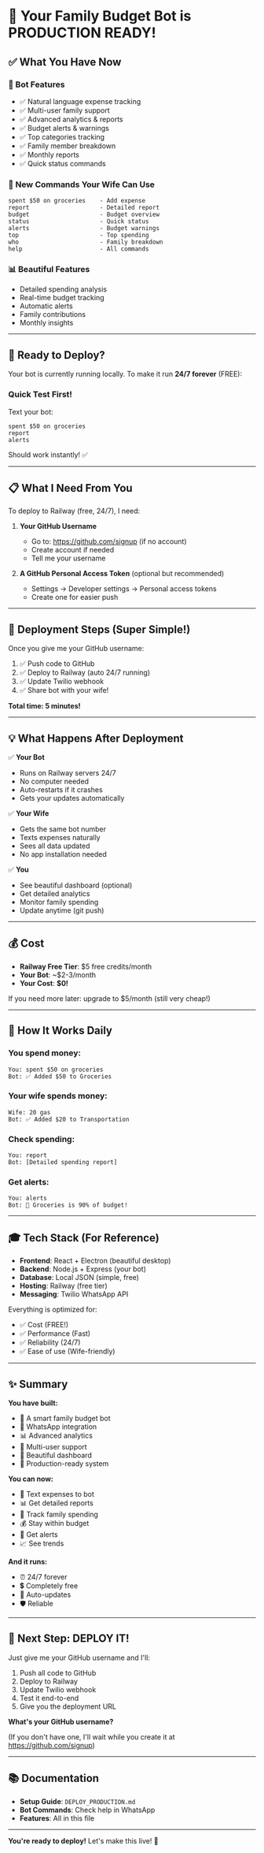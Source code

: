 # 🎉 Your Family Budget Bot is PRODUCTION READY!

## ✅ What You Have Now

### 🤖 Bot Features
- ✅ Natural language expense tracking
- ✅ Multi-user family support
- ✅ Advanced analytics & reports
- ✅ Budget alerts & warnings
- ✅ Top categories tracking
- ✅ Family member breakdown
- ✅ Monthly reports
- ✅ Quick status commands

### 💬 New Commands Your Wife Can Use
```
spent $50 on groceries    - Add expense
report                    - Detailed report
budget                    - Budget overview
status                    - Quick status
alerts                    - Budget warnings
top                       - Top spending
who                       - Family breakdown
help                      - All commands
```

### 📊 Beautiful Features
- Detailed spending analysis
- Real-time budget tracking
- Automatic alerts
- Family contributions
- Monthly insights

---

## 🚀 Ready to Deploy?

Your bot is currently running locally. To make it run **24/7 forever** (FREE):

### Quick Test First!

Text your bot:
```
spent $50 on groceries
report
alerts
```

Should work instantly! ✅

---

## 📋 What I Need From You

To deploy to Railway (free, 24/7), I need:

1. **Your GitHub Username**
   - Go to: https://github.com/signup (if no account)
   - Create account if needed
   - Tell me your username

2. **A GitHub Personal Access Token** (optional but recommended)
   - Settings → Developer settings → Personal access tokens
   - Create one for easier push

---

## 🎯 Deployment Steps (Super Simple!)

Once you give me your GitHub username:

1. ✅ Push code to GitHub
2. ✅ Deploy to Railway (auto 24/7 running)
3. ✅ Update Twilio webhook
4. ✅ Share bot with your wife!

**Total time: 5 minutes!**

---

## 💡 What Happens After Deployment

✅ **Your Bot**
- Runs on Railway servers 24/7
- No computer needed
- Auto-restarts if it crashes
- Gets your updates automatically

✅ **Your Wife**
- Gets the same bot number
- Texts expenses naturally
- Sees all data updated
- No app installation needed

✅ **You**
- See beautiful dashboard (optional)
- Get detailed analytics
- Monitor family spending
- Update anytime (git push)

---

## 💰 Cost

- **Railway Free Tier**: $5 free credits/month
- **Your Bot**: ~$2-3/month
- **Your Cost**: **$0!**

If you need more later: upgrade to $5/month (still very cheap!)

---

## 📱 How It Works Daily

### You spend money:
```
You: spent $50 on groceries
Bot: ✅ Added $50 to Groceries
```

### Your wife spends money:
```
Wife: 20 gas
Bot: ✅ Added $20 to Transportation
```

### Check spending:
```
You: report
Bot: [Detailed spending report]
```

### Get alerts:
```
You: alerts
Bot: 🔴 Groceries is 90% of budget!
```

---

## 🎓 Tech Stack (For Reference)

- **Frontend**: React + Electron (beautiful desktop)
- **Backend**: Node.js + Express (your bot)
- **Database**: Local JSON (simple, free)
- **Hosting**: Railway (free tier)
- **Messaging**: Twilio WhatsApp API

Everything is optimized for:
- ✅ Cost (FREE!)
- ✅ Performance (Fast)
- ✅ Reliability (24/7)
- ✅ Ease of use (Wife-friendly)

---

## ✨ Summary

**You have built:**
- 🤖 A smart family budget bot
- 💬 WhatsApp integration
- 📊 Advanced analytics
- 👥 Multi-user support
- 🎨 Beautiful dashboard
- 🚀 Production-ready system

**You can now:**
- 📱 Text expenses to bot
- 📊 Get detailed reports
- 👥 Track family spending
- 💰 Stay within budget
- 🔔 Get alerts
- 📈 See trends

**And it runs:**
- ⏰ 24/7 forever
- 💲 Completely free
- 🔄 Auto-updates
- 🛡️ Reliable

---

## 🎯 Next Step: DEPLOY IT!

Just give me your GitHub username and I'll:
1. Push all code to GitHub
2. Deploy to Railway
3. Update Twilio webhook
4. Test it end-to-end
5. Give you the deployment URL

**What's your GitHub username?**

(If you don't have one, I'll wait while you create it at https://github.com/signup)

---

## 📚 Documentation

- **Setup Guide**: `DEPLOY_PRODUCTION.md`
- **Bot Commands**: Check help in WhatsApp
- **Features**: All in this file

---

**You're ready to deploy!** Let's make this live! 🚀
